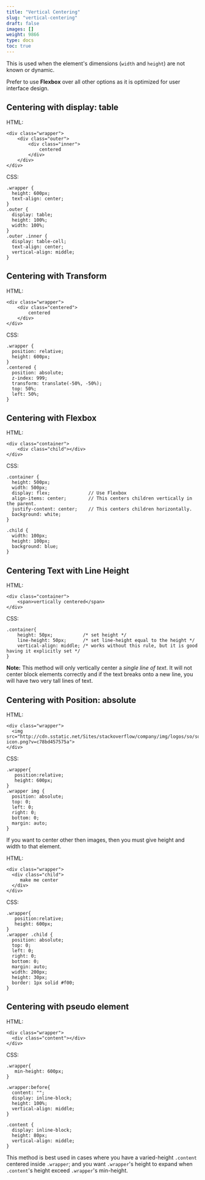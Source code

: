```yaml
---
title: "Vertical Centering"
slug: "vertical-centering"
draft: false
images: []
weight: 9866
type: docs
toc: true
---
```


This is used when the element's dimensions (`width` and `height`) are not known or dynamic.

Prefer to use **Flexbox** over all other options as it is optimized for user interface design.

## Centering with display: table
HTML:

    <div class="wrapper">
        <div class="outer">
            <div class="inner">
                centered
            </div>
        </div>
    </div>

CSS:

<!-- language: lang-css -->
    
    .wrapper {
      height: 600px;
      text-align: center;
    }
    .outer {
      display: table;
      height: 100%;
      width: 100%;
    }
    .outer .inner {
      display: table-cell;
      text-align: center;
      vertical-align: middle;
    }

## Centering with Transform
HTML:

    <div class="wrapper">
        <div class="centered">
            centered
        </div>
    </div>

CSS:

<!-- language: lang-css -->

    .wrapper {
      position: relative;
      height: 600px;
    }
    .centered {
      position: absolute;
      z-index: 999;
      transform: translate(-50%, -50%);
      top: 50%;
      left: 50%;
    }
    

## Centering with Flexbox
HTML:

    <div class="container">
        <div class="child"></div>
    </div>

CSS:

<!-- language: lang-css -->

    .container {
      height: 500px;
      width: 500px;
      display: flex;              // Use Flexbox
      align-items: center;        // This centers children vertically in the parent.
      justify-content: center;    // This centers children horizontally.
      background: white;
    }

    .child {
      width: 100px;              
      height: 100px;
      background: blue;
    }

## Centering Text with Line Height
HTML:

    <div class="container">
        <span>vertically centered</span>
    </div>

CSS:

<!-- language: lang-css -->

    .container{
        height: 50px;           /* set height */
        line-height: 50px;      /* set line-height equal to the height */
        vertical-align: middle; /* works without this rule, but it is good having it explicitly set */ 
    }

**Note:** This method will only vertically center a *single line of text*. It will not center block elements correctly and if the text breaks onto a new line, you will have two very tall lines of text.

## Centering with Position: absolute
HTML:

    <div class="wrapper">
      <img src="http://cdn.sstatic.net/Sites/stackoverflow/company/img/logos/so/so-icon.png?v=c78bd457575a">
    </div>

CSS:

<!-- language: lang-css -->
    
    .wrapper{
       position:relative;
       height: 600px;
    }
    .wrapper img {
      position: absolute;
      top: 0;
      left: 0;
      right: 0;
      bottom: 0;
      margin: auto;
    }

If you want to center other then images, then you must give height and width to that element.

HTML:

    <div class="wrapper">
      <div class="child">
         make me center
      </div>
    </div>

CSS:

    .wrapper{
       position:relative;
       height: 600px;
    }
    .wrapper .child {
      position: absolute;
      top: 0;
      left: 0;
      right: 0;
      bottom: 0;
      margin: auto;
      width: 200px;
      height: 30px;
      border: 1px solid #f00;
    }

## Centering with pseudo element
HTML:

    <div class="wrapper">
      <div class="content"></div>
    </div>

CSS:

    .wrapper{
       min-height: 600px;
    }
    
    .wrapper:before{
      content: "";
      display: inline-block;
      height: 100%;
      vertical-align: middle;
    }
    
    .content {
      display: inline-block;
      height: 80px;
      vertical-align: middle;
    }

This method is best used in cases where you have a varied-height `.content` centered inside `.wrapper`; and you want `.wrapper`'s height to expand when `.content`'s height exceed `.wrapper`'s min-height.

